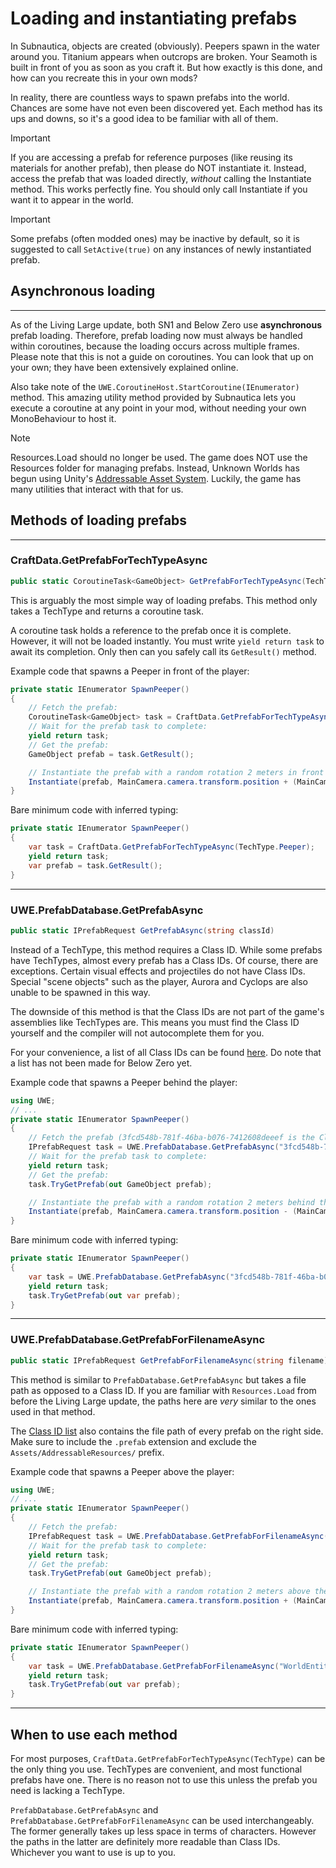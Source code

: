 # Loading and instantiating prefabs

In Subnautica, objects are created (obviously). Peepers spawn in the water around you. Titanium appears when outcrops are broken.
Your Seamoth is built in front of you as soon as you craft it. But how exactly is this done, and how can you recreate this in your own mods?

In reality, there are countless ways to spawn prefabs into the world. Chances are some have not even been discovered yet. Each method has its ups and downs,
so it's a good idea to be familiar with all of them.

> [!IMPORTANT]
> If you are accessing a prefab for reference purposes (like reusing its materials for another prefab), then please do NOT instantiate it. Instead, access the prefab that was loaded directly,
*without* calling the Instantiate method. This works perfectly fine. You should only call Instantiate if you want it to appear in the world.

> [!IMPORTANT]
> Some prefabs (often modded ones) may be inactive by default, so it is suggested to call `SetActive(true)` on any instances of newly instantiated prefab.

## Asynchronous loading

---

As of the Living Large update, both SN1 and Below Zero use **asynchronous** prefab loading. Therefore, prefab loading now must always be handled within coroutines, because
the loading occurs across multiple frames. Please note that this is not a guide on coroutines. You can look that up on your own;
they have been extensively explained online.

Also take note of the `UWE.CoroutineHost.StartCoroutine(IEnumerator)` method. This amazing utility method provided by Subnautica lets you execute a coroutine
at any point in your mod, without needing your own MonoBehaviour to host it.

> [!NOTE]
> Resources.Load should no longer be used. The game does NOT use the Resources folder for managing prefabs. Instead, Unknown Worlds has begun using Unity's
[Addressable Asset System](https://docs.unity3d.com/Packages/com.unity.addressables@0.8/manual/index.html). Luckily, the game has many utilities that interact with
that for us.

## Methods of loading prefabs

--- 

### CraftData.GetPrefabForTechTypeAsync

```csharp
public static CoroutineTask<GameObject> GetPrefabForTechTypeAsync(TechType techType, bool verbose = true)
```

This is arguably the most simple way of loading prefabs. This method only takes a TechType and returns a coroutine task.

A coroutine task holds a reference to the prefab once it is complete. However, it will not be loaded instantly. You must write `yield return task` to await its
completion. Only then can you safely call its `GetResult()` method.

Example code that spawns a Peeper in front of the player:
```csharp
private static IEnumerator SpawnPeeper()
{
    // Fetch the prefab:
    CoroutineTask<GameObject> task = CraftData.GetPrefabForTechTypeAsync(TechType.Peeper);
    // Wait for the prefab task to complete:
    yield return task;
    // Get the prefab:
    GameObject prefab = task.GetResult();

    // Instantiate the prefab with a random rotation 2 meters in front of the player camera:
    Instantiate(prefab, MainCamera.camera.transform.position + (MainCamera.camera.transform.forward * 2), Random.rotation);
}
```

Bare minimum code with inferred typing:
```csharp
private static IEnumerator SpawnPeeper()
{
    var task = CraftData.GetPrefabForTechTypeAsync(TechType.Peeper);
    yield return task;
    var prefab = task.GetResult();
}
```

---

### UWE.PrefabDatabase.GetPrefabAsync

```csharp
public static IPrefabRequest GetPrefabAsync(string classId)
```

Instead of a TechType, this method requires a Class ID. While some prefabs have TechTypes, almost every prefab has a Class IDs. Of course, there are exceptions.
Certain visual effects and projectiles do not have Class IDs. Special "scene objects" such as the player, Aurora and Cyclops are also unable to be spawned in this way.

The downside of this method is that the Class IDs are not part of the game's assemblies like TechTypes are. This means you must find the Class ID yourself and the
compiler will not autocomplete them for you.

For your convenience, a list of all Class IDs can be found [here](https://github.com/SubnauticaModding/Nautilus/blob/master/Nautilus/Documentation/resources/SN1-PrefabPaths.json).
Do note that a list has not been made for Below Zero yet.

Example code that spawns a Peeper behind the player:
```csharp
using UWE;
// ...
private static IEnumerator SpawnPeeper()
{
    // Fetch the prefab (3fcd548b-781f-46ba-b076-7412608deeef is the Class ID of the Peeper):
    IPrefabRequest task = UWE.PrefabDatabase.GetPrefabAsync("3fcd548b-781f-46ba-b076-7412608deeef");
    // Wait for the prefab task to complete:
    yield return task;
    // Get the prefab:
    task.TryGetPrefab(out GameObject prefab);

    // Instantiate the prefab with a random rotation 2 meters behind the player camera:
    Instantiate(prefab, MainCamera.camera.transform.position - (MainCamera.camera.transform.forward * 2), Random.rotation);
}
```

Bare minimum code with inferred typing:
```csharp
private static IEnumerator SpawnPeeper()
{
    var task = UWE.PrefabDatabase.GetPrefabAsync("3fcd548b-781f-46ba-b076-7412608deeef");
    yield return task;
    task.TryGetPrefab(out var prefab);
}
```

---

### UWE.PrefabDatabase.GetPrefabForFilenameAsync

```csharp
public static IPrefabRequest GetPrefabForFilenameAsync(string filename)
```

This method is similar to `PrefabDatabase.GetPrefabAsync` but takes a file path as opposed to a Class ID. If you are familiar with `Resources.Load` from before the
Living Large update, the paths here are *very* similar to the ones used in that method.

The [Class ID list](https://github.com/SubnauticaModding/Nautilus/blob/master/Nautilus/Documentation/resources/SN1-PrefabPaths.json)
also contains the file path of every prefab on the right side. Make sure to include the `.prefab` extension and exclude the `Assets/AddressableResources/` prefix.

Example code that spawns a Peeper above the player:
```csharp
using UWE;
// ...
private static IEnumerator SpawnPeeper()
{
    // Fetch the prefab:
    IPrefabRequest task = UWE.PrefabDatabase.GetPrefabForFilenameAsync("WorldEntities/Creatures/Peeper.prefab");
    // Wait for the prefab task to complete:
    yield return task;
    // Get the prefab:
    task.TryGetPrefab(out GameObject prefab);

    // Instantiate the prefab with a random rotation 2 meters above the player camera:
    Instantiate(prefab, MainCamera.camera.transform.position + (MainCamera.camera.transform.up * 2), Random.rotation);
}
```

Bare minimum code with inferred typing:
```csharp
private static IEnumerator SpawnPeeper()
{
    var task = UWE.PrefabDatabase.GetPrefabForFilenameAsync("WorldEntities/Creatures/Peeper.prefab");
    yield return task;
    task.TryGetPrefab(out var prefab);
}
```

---

## When to use each method

For most purposes, `CraftData.GetPrefabForTechTypeAsync(TechType)` can be the only thing you use. TechTypes are convenient, and most functional prefabs have one. There
is no reason not to use this unless the prefab you need is lacking a TechType.

`PrefabDatabase.GetPrefabAsync` and `PrefabDatabase.GetPrefabForFilenameAsync` can be used interchangeably. The former generally takes up less space in terms of characters.
However the paths in the latter are definitely more readable than Class IDs. Whichever you want to use is up to you.